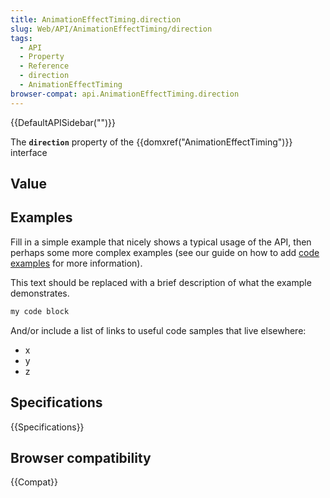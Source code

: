 ```yaml
---
title: AnimationEffectTiming.direction
slug: Web/API/AnimationEffectTiming/direction
tags:
  - API
  - Property
  - Reference
  - direction
  - AnimationEffectTiming
browser-compat: api.AnimationEffectTiming.direction
---
```

{{DefaultAPISidebar("")}}

The **`direction`** property of the {{domxref("AnimationEffectTiming")}} interface 

## Value



## Examples

Fill in a simple example that nicely shows a typical usage of the API, then perhaps some more complex examples (see our guide on how to add [code examples](/en-US/docs/MDN/Contribute/Structures/Code_examples) for more information).

This text should be replaced with a brief description of what the example demonstrates.

```js
my code block
```

And/or include a list of links to useful code samples that live elsewhere:

*   x
*   y
*   z

## Specifications

{{Specifications}}

## Browser compatibility

{{Compat}}


